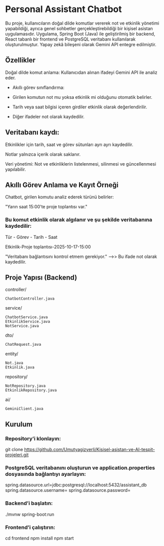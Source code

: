 # Personal Assistant Chatbot

Bu proje, kullanıcıların doğal dilde komutlar vererek not ve etkinlik yönetimi yapabildiği, ayrıca genel sohbetler gerçekleştirebildiği bir kişisel asistan uygulamasıdır.
Uygulama, Spring Boot (Java) ile geliştirilmiş bir backend, React tabanlı bir frontend ve PostgreSQL veritabanı kullanılarak oluşturulmuştur.
Yapay zekâ bileşeni olarak Gemini API entegre edilmiştir.

## Özellikler

Doğal dilde komut anlama: Kullanıcıdan alınan ifadeyi Gemini API ile analiz eder.

- Akıllı görev sınıflandırma:

- Girilen komutun not mu yoksa etkinlik mi olduğunu otomatik belirler.

- Tarih veya saat bilgisi içeren girdiler etkinlik olarak değerlendirilir.

- Diğer ifadeler not olarak kaydedilir.

## Veritabanı kaydı:

Etkinlikler için tarih, saat ve görev sütunları ayrı ayrı kaydedilir.

Notlar yalnızca içerik olarak saklanır.

Veri yönetimi: Not ve etkinliklerin listelenmesi, silinmesi ve güncellenmesi yapılabilir.

## Akıllı Görev Anlama ve Kayıt Örneği

Chatbot, girilen komutu analiz ederek türünü belirler:

"Yarın saat 15:00'te proje toplantısı var."

### Bu komut etkinlik olarak algılanır ve şu şekilde veritabanına kaydedilir:

Tür - 	  Görev	-   Tarih	 -   Saat

Etkinlik-Proje toplantısı-2025-10-17-15:00

"Veritabanı bağlantısını kontrol etmem gerekiyor."
-->> Bu ifade not olarak kaydedilir.

## Proje Yapısı (Backend)
controller/

    ChatbotController.java
service/

    ChatbotService.java
    EtkinlikService.java
    NotService.java
dto/

    ChatRequest.java
entity/

    Not.java
    Etkinlik.java
repository/

    NotRepository.java
    EtkinlikRepository.java
ai/

    GeminiClient.java

## Kurulum

### Repository’i klonlayın:

git clone <https://github.com/Umutyagizyerli/Kisisel-asistan-ve-AI-tespit-projeleri.git>


### PostgreSQL veritabanını oluşturun ve application.properties dosyasında bağlantıyı ayarlayın:

spring.datasource.url=jdbc:postgresql://localhost:5432/assistant_db
spring.datasource.username=<kullanici>
spring.datasource.password=<sifre>


### Backend’i başlatın:

./mvnw spring-boot:run


### Frontend’i çalıştırın:

cd frontend
npm install
npm start

